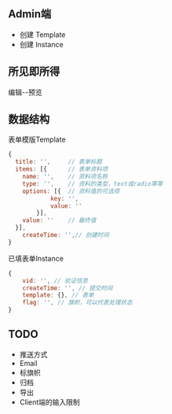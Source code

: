 ## Admin端

+ 创建 Template
+ 创建 Instance

## 所见即所得
编辑--预览

## 数据结构

表单模版Template
```js
{
  title: '',     // 表单标题
  items: [{      // 表单资料项
    name: '',    // 资料项名称
    type: '',    // 资料的类型，text或radio等等
    options: [{  // 资料值的可选项 
			key: '',
			value: ''
		}],          
    value: ''    // 最终值
  }],
	createTime: '',// 创建时间
}
```

已填表单Instance
```js
{
	vid: '', // 验证信息
	createTime: '', // 提交时间
	template: {}, // 表单
	flag: '', // 旗帜，可以代表处理状态
}
```

## TODO 
+ 推送方式
+ Email
+ 标旗帜
+ 归档
+ 导出
+ Client端的输入限制

